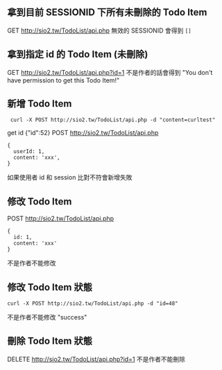 ## 拿到目前 SESSIONID 下所有未刪除的 Todo Item
GET http://sio2.tw/TodoList/api.php
無效的 SESSIONID 會得到 `[]`
## 拿到指定 id 的 Todo Item (未刪除)
GET http://sio2.tw/TodoList/api.php?id=1
不是作者的話會得到 "You don't have permission to get this Todo Item!"
## 新增 Todo Item
```ssh
 curl -X POST http://sio2.tw/TodoList/api.php -d "content=curltest"
```
get id {"id":52}
POST http://sio2.tw/TodoList/api.php
```
{
  userId: 1,
  content: 'xxx',
}
```
如果使用者 id 和 session 比對不符會新增失敗
## 修改 Todo Item
POST http://sio2.tw/TodoList/api.php
```
{
  id: 1,
  content: 'xxx'
}
```
不是作者不能修改

## 修改 Todo Item 狀態

```ssh
curl -X POST http://sio2.tw/TodoList/api.php -d "id=48"
```
不是作者不能修改
"success"

## 刪除 Todo Item 狀態

DELETE http://sio2.tw/TodoList/api.php?id=1
不是作者不能刪除